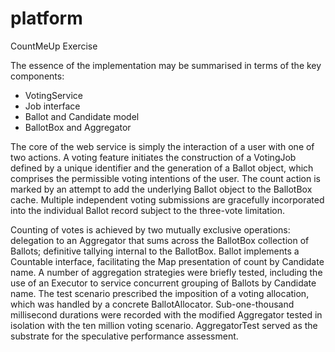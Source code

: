 # platform

CountMeUp Exercise

The essence of the implementation may be summarised in terms of the key components:
- VotingService
- Job interface
- Ballot and Candidate model
- BallotBox and Aggregator

The core of the web service is simply the interaction of a user with one of two actions. A voting feature initiates the construction of a VotingJob defined by a unique identifier and the generation of a Ballot object, which comprises the permissible voting intentions of the user. The count action is marked by an attempt to add the underlying Ballot object to the BallotBox cache. Multiple independent voting submissions are gracefully incorporated into the individual Ballot record subject to the three-vote limitation.

Counting of votes is achieved by two mutually exclusive operations: delegation to an Aggregator that sums across the BallotBox collection of Ballots; definitive tallying internal to the BallotBox. Ballot implements a Countable interface, facilitating the Map presentation of count by Candidate name. A number of aggregation strategies were briefly tested, including the use of an Executor to service concurrent grouping of Ballots by Candidate name. The test scenario prescribed the imposition of a voting allocation, which was handled by a concrete BallotAllocator. Sub-one-thousand millisecond durations were recorded with the modified Aggregator tested in isolation with the ten million voting scenario. AggregatorTest served as the substrate for the speculative performance assessment.
